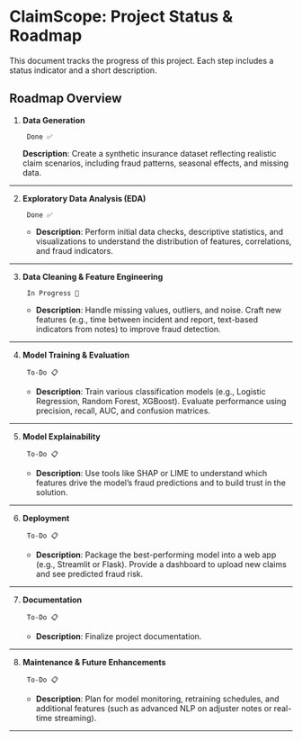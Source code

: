 # **ClaimScope: Project Status & Roadmap**

This document tracks the progress of this project. Each step includes a status indicator and a short description.

## **Roadmap Overview**

1. **Data Generation**   
    
        Done ✅
    **Description**: Create a synthetic insurance dataset reflecting realistic claim scenarios, including fraud patterns, seasonal effects, and missing data.  
----

2. **Exploratory Data Analysis (EDA)** 
        
        Done ✅
   - **Description**: Perform initial data checks, descriptive statistics, and visualizations to understand the distribution of features, correlations, and fraud indicators.  
----

3. **Data Cleaning & Feature Engineering** 

        In Progress 🚧
   - **Description**: Handle missing values, outliers, and noise. Craft new features (e.g., time between incident and report, text-based indicators from notes) to improve fraud detection.  
----

4. **Model Training & Evaluation** 

        To-Do 📋
   - **Description**: Train various classification models (e.g., Logistic Regression, Random Forest, XGBoost). Evaluate performance using precision, recall, AUC, and confusion matrices.  

----

5. **Model Explainability**  

        To-Do 📋
   - **Description**: Use tools like SHAP or LIME to understand which features drive the model’s fraud predictions and to build trust in the solution.  

----

6. **Deployment**

        To-Do 📋
   - **Description**: Package the best-performing model into a web app (e.g., Streamlit or Flask). Provide a dashboard to upload new claims and see predicted fraud risk.  

----

7. **Documentation** 

        To-Do 📋
   - **Description**: Finalize project documentation.  

----

8. **Maintenance & Future Enhancements**

        To-Do 📋
   - **Description**: Plan for model monitoring, retraining schedules, and additional features (such as advanced NLP on adjuster notes or real-time streaming).  


---